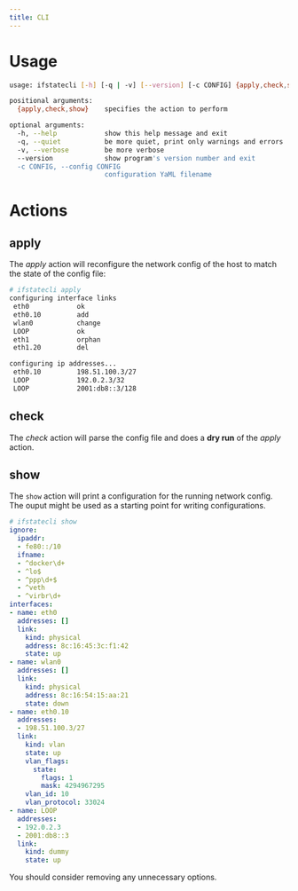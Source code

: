 ```yaml
---
title: CLI
---
```


# Usage

```bash
usage: ifstatecli [-h] [-q | -v] [--version] [-c CONFIG] {apply,check,show}

positional arguments:
  {apply,check,show}    specifies the action to perform

optional arguments:
  -h, --help            show this help message and exit
  -q, --quiet           be more quiet, print only warnings and errors
  -v, --verbose         be more verbose
  --version             show program's version number and exit
  -c CONFIG, --config CONFIG
                        configuration YaML filename
```

# Actions

## apply

The *apply* action will reconfigure the network config of the host to match the state of the config file:

```bash
# ifstatecli apply
configuring interface links
 eth0            ok
 eth0.10         add
 wlan0           change
 LOOP            ok
 eth1            orphan
 eth1.20         del

configuring ip addresses...
 eth0.10         198.51.100.3/27
 LOOP            192.0.2.3/32
 LOOP            2001:db8::3/128
```

## check

The *check* action will parse the config file and does a **dry run** of the *apply* action.


## show

The `show` action will print a configuration for the running network config. The ouput might be used as a starting point for writing configurations.

```yaml
# ifstatecli show
ignore:
  ipaddr:
  - fe80::/10
  ifname:
  - ^docker\d+
  - ^lo$
  - ^ppp\d+$
  - ^veth
  - ^virbr\d+
interfaces:
- name: eth0
  addresses: []
  link:
    kind: physical
    address: 8c:16:45:3c:f1:42
    state: up
- name: wlan0
  addresses: []
  link:
    kind: physical
    address: 8c:16:54:15:aa:21
    state: down
- name: eth0.10
  addresses:
  - 198.51.100.3/27
  link:
    kind: vlan
    state: up
    vlan_flags:
      state:
        flags: 1
        mask: 4294967295
    vlan_id: 10
    vlan_protocol: 33024
- name: LOOP
  addresses:
  - 192.0.2.3
  - 2001:db8::3
  link:
    kind: dummy
    state: up
```

You should consider removing any unnecessary options.
